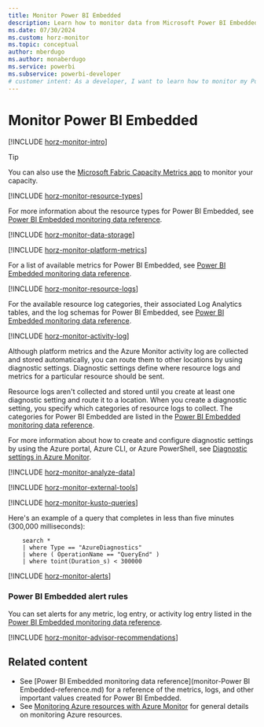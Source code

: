 ```yaml
---
title: Monitor Power BI Embedded
description: Learn how to monitor data from Microsoft Power BI Embedded by using Azure Monitor and PowerShell commands.
ms.date: 07/30/2024
ms.custom: horz-monitor
ms.topic: conceptual
author: mberdugo
ms.author: monaberdugo
ms.service: powerbi
ms.subservice: powerbi-developer
# customer intent: As a developer, I want to learn how to monitor my Power BI Embedded application so that I can ensure it's running smoothly.
---
```

# Monitor Power BI Embedded

[!INCLUDE [horz-monitor-intro](~/reusable-content/ce-skilling/azure/includes/azure-monitor/horizontals/horz-monitor-intro.md)]

> [!TIP]
> You can also use the [Microsoft Fabric Capacity Metrics app](/fabric/enterprise/metrics-app) to monitor your capacity.

<!-- ## Insights. OPTIONAL. If your service has Azure Monitor insights, add the following include and add information about what your insights provide. You can refer to another article that gives details or add a screenshot. 
[!INCLUDE [horz-monitor-insights](~/reusable-content/ce-skilling/azure/includes/azure-monitor/horizontals/horz-monitor-insights.md)] -->

[!INCLUDE [horz-monitor-resource-types](~/reusable-content/ce-skilling/azure/includes/azure-monitor/horizontals/horz-monitor-resource-types.md)]

For more information about the resource types for Power BI Embedded, see [Power BI Embedded monitoring data reference](monitor-power-bi-embedded-reference.md).

[!INCLUDE [horz-monitor-data-storage](~/reusable-content/ce-skilling/azure/includes/azure-monitor/horizontals/horz-monitor-data-storage.md)]

[!INCLUDE [horz-monitor-platform-metrics](~/reusable-content/ce-skilling/azure/includes/azure-monitor/horizontals/horz-monitor-platform-metrics.md)]

For a list of available metrics for Power BI Embedded, see [Power BI Embedded monitoring data reference](monitor-power-bi-embedded-reference.md#metrics).

<!-- ## OPTIONAL [TODO-replace-with-service-name] metrics
If your service uses any non-Azure Monitor based metrics, add the following include and more information.
[!INCLUDE [horz-monitor-custom-metrics](~/reusable-content/ce-skilling/azure/includes/azure-monitor/horizontals/horz-monitor-non-monitor-metrics.md)] -->

[!INCLUDE [horz-monitor-resource-logs](~/reusable-content/ce-skilling/azure/includes/azure-monitor/horizontals/horz-monitor-resource-logs.md)]

For the available resource log categories, their associated Log Analytics tables, and the log schemas for Power BI Embedded, see [Power BI Embedded monitoring data reference](monitor-power-bi-embedded-reference.md#resource-logs).

[!INCLUDE [horz-monitor-activity-log](~/reusable-content/ce-skilling/azure/includes/azure-monitor/horizontals/horz-monitor-activity-log.md)]

Although platform metrics and the Azure Monitor activity log are collected and stored automatically, you can route them to other locations by using diagnostic settings. Diagnostic settings define where resource logs and metrics for a particular resource should be sent.

Resource logs aren't collected and stored until you create at least one diagnostic setting and route it to a location. When you create a diagnostic setting, you specify which categories of resource logs to collect. The categories for Power BI Embedded are listed in the [Power BI Embedded monitoring data reference](monitor-power-bi-embedded-reference.md#resource-logs).

For more information about how to create and configure diagnostic settings by using the Azure portal, Azure CLI, or Azure PowerShell, see [Diagnostic settings in Azure Monitor](/azure/azure-monitor/platform/diagnostic-settings).

[!INCLUDE [horz-monitor-analyze-data](~/reusable-content/ce-skilling/azure/includes/azure-monitor/horizontals/horz-monitor-analyze-data.md)]

[!INCLUDE [horz-monitor-external-tools](~/reusable-content/ce-skilling/azure/includes/azure-monitor/horizontals/horz-monitor-external-tools.md)]

[!INCLUDE [horz-monitor-kusto-queries](~/reusable-content/ce-skilling/azure/includes/azure-monitor/horizontals/horz-monitor-kusto-queries.md)]

Here's an example of a query that completes in less than five minutes (300,000 milliseconds):

```kusto
    search *
    | where Type == "AzureDiagnostics"
    | where ( OperationName == "QueryEnd" )
    | where toint(Duration_s) < 300000   
```

[!INCLUDE [horz-monitor-alerts](~/reusable-content/ce-skilling/azure/includes/azure-monitor/horizontals/horz-monitor-alerts.md)]

### Power BI Embedded alert rules

You can set alerts for any metric, log entry, or activity log entry listed in the [Power BI Embedded monitoring data reference](monitor-power-bi-embedded-reference.md).

[!INCLUDE [horz-monitor-advisor-recommendations](~/reusable-content/ce-skilling/azure/includes/azure-monitor/horizontals/horz-monitor-advisor-recommendations.md)]

## Related content

- See [Power BI Embedded monitoring data reference](monitor-Power BI Embedded-reference.md) for a reference of the metrics, logs, and other important values created for Power BI Embedded.
- See [Monitoring Azure resources with Azure Monitor](/azure/azure-monitor/essentials/monitor-azure-resource) for general details on monitoring Azure resources.
